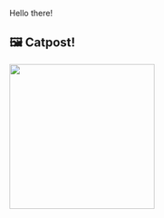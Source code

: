 Hello there!



## 🖼️ Catpost!

<sub>
    <img src="https://cdn2.thecatapi.com/images/e3b.jpg" height="256">
</sub>

